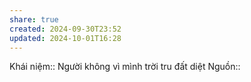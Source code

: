 ```yaml
---
share: true
created: 2024-09-30T23:52
updated: 2024-10-01T16:28
---
```

Khái niệm:: 
Người không vì mình trời tru đất diệt
Nguồn:: 
